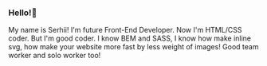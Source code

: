 ### Hello!👋
My name is Serhii! I'm future Front-End Developer. Now I'm HTML/CSS coder. But I'm good coder. I know BEM and SASS, I know how make inline svg, how make your website more fast by less weight of images! Good team worker and solo worker too!

 

<!--
**KoreshkovS/KoreshkovS** is a ✨ _special_ ✨ repository because its `README.md` (this file) appears on your GitHub profile.

Here are some ideas to get you started:

- 🔭 I’m currently working on ...
- 🌱 I’m currently learning ...
- 👯 I’m looking to collaborate on ...
- 🤔 I’m looking for help with ...
- 💬 Ask me about ...
- 📫 How to reach me: ...
- 😄 Pronouns: ...
- ⚡ Fun fact: ...
-->
